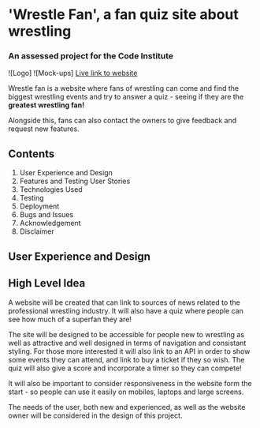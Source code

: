 # 'Wrestle Fan', a fan quiz site about wrestling

### An assessed project for the Code Institute

![Logo]
![Mock-ups]
[Live link to website]()

Wrestle fan is a website where fans of wrestling can come and find the biggest wrestling events and try to answer a quiz - seeing if they are the **greatest wrestling fan!**

Alongside this, fans can also contact the owners to give feedback and request new features. 

## Contents

1. User Experience and Design
2. Features and Testing User Stories
3. Technologies Used
4. Testing
5. Deployment
6. Bugs and Issues
7. Acknowledgement
8. Disclaimer

## User Experience and Design

## High Level Idea

A website will be created that can link to sources of news related to the professional wrestling industry. It will also have a quiz where people can see how much of a superfan they are!

The site will be designed to be accessible for people new to wrestling as well as attractive and well designed in terms of navigation and consistant styling. For those more interested it will also link to an API in order to show some events they can attend, and link to buy a ticket if they so wish. The quiz will also give a score and incorporate a timer so they can compete!

It will also be important to consider responsiveness in the website form the start - so people can use it easily on mobiles, laptops and large screens. 

The needs of the user, both new and experienced, as well as the website owner will be considered in the design of this project. 